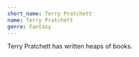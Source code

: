```yaml
---
short_name: Terry Pratchett
name: Terry Pratchett
genre: Fantasy
---
```

Terry Pratchett has written heaps of books.
